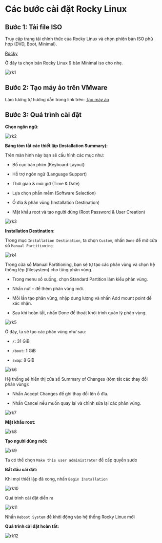 # Các bước cài đặt Rocky Linux

## Bước 1: Tải file ISO 

Truy cập trang tải chính thức của Rocky Linux và chọn phiên bản ISO phù hợp (DVD, Boot, Minimal).

[Rocky](https://rockylinux.org/vi-VN/download)

Ở đây ta chọn bản Rocky Linux 9 bản Minimal iso cho nhẹ.

![rk1](/QuyenNV/2.VMWare/images/rk1.png)

## Bước 2: Tạo máy ảo trên VMware 

Làm tương tự hướng dẫn trong link trên: [Tạo máy ảo](https://github.com/Quyen-TT/system-intership/blob/main/QuyenNV/2.VMWare/docs/vmware.md)

## Bước 3: Quá trình cài đặt

**Chọn ngôn ngữ:**

![rk2](/QuyenNV//2.VMWare/images/rk2.png)

**Bảng tóm tắt các thiết lập (Installation Summary):**

Trên màn hình này bạn sẽ cấu hình các mục như:

- Bố cục bàn phím (Keyboard Layout)

- Hỗ trợ ngôn ngữ (Language Support)

- Thời gian & múi giờ (Time & Date)

- Lựa chọn phần mềm (Software Selection)

- Ổ đĩa & phân vùng (Installation Destination)

- Mật khẩu root và tạo người dùng (Root Password & User Creation)

![rk3](/QuyenNV/2.VMWare/images/rk3.png)

**Installation Destination:**

Trong mục `Installation Destination`, ta chọn `Custom`, nhấn `Done` để mở cửa sổ `Manual Partitioning`

![rk4](/QuyenNV/2.VMWare/images/rk4.png)

Trong cửa sổ Manual Partitioning, bạn sẽ tự tạo các phân vùng và chọn hệ thống tệp (filesystem) cho từng phân vùng.

- Trong menu xổ xuống, chọn Standard Partition làm kiểu phân vùng.

- Nhấn nút `+` để thêm phân vùng mới.

- Mỗi lần tạo phân vùng, nhập dung lượng và nhấn Add mount point để xác nhận.

- Sau khi hoàn tất, nhấn Done để thoát khỏi trình quản lý phân vùng.

![rk5](/QuyenNV/2.VMWare/images/rk5.png)

Ở đây, ta sẽ tạo các phân vùng như sau:

- `/`: 31 GiB

- `/boot`: 1 GiB

- `swap`: 8 GiB

![rk6](/QuyenNV/2.VMWare/images/rk6.png)

Hệ thống sẽ hiển thị cửa sổ Summary of Changes (tóm tắt các thay đổi phân vùng):

- Nhấn Accept Changes để ghi thay đổi lên ổ đĩa.

- Nhấn Cancel nếu muốn quay lại và chỉnh sửa lại các phân vùng.

![rk7](/QuyenNV/2.VMWare/images/rk7.png)

**Mật khẩu root:**  

![rk8](/QuyenNV/2.VMWare/images/rk8.png)

**Tạo người dùng mới:**

![rk9](/QuyenNV/2.VMWare/images/rk9.png)

Ta có thể chọn `Make this user administrator` để cấp quyền sudo

**Bắt đầu cài đặt:**

Khi mọi thiết lập đã xong, nhấn `Begin Installation`

![rk10](/QuyenNV/2.VMWare/images/rk10.png)

Quá trình cài đặt diễn ra

![rk11](/QuyenNV/2.VMWare/images/rk11.png)

Nhấn `Reboot System` để khởi động vào hệ thống Rocky Linux mới

**Quá trình cài đặt hoàn tất:**

![rk12](/QuyenNV/2.VMWare/images/rk12.png)